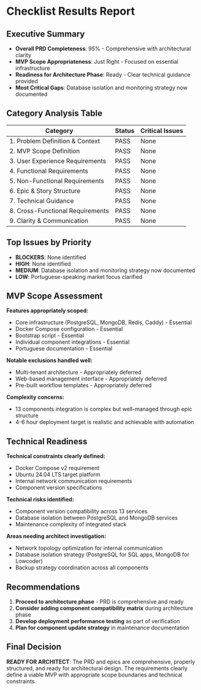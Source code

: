 # Checklist Results Report

## Executive Summary
- **Overall PRD Completeness**: 95% - Comprehensive with architectural clarity
- **MVP Scope Appropriateness**: Just Right - Focused on essential infrastructure
- **Readiness for Architecture Phase**: Ready - Clear technical guidance provided
- **Most Critical Gaps**: Database isolation and monitoring strategy now documented

## Category Analysis Table

| Category                         | Status | Critical Issues |
| -------------------------------- | ------ | --------------- |
| 1. Problem Definition & Context  | PASS   | None |
| 2. MVP Scope Definition          | PASS   | None |
| 3. User Experience Requirements  | PASS   | None |
| 4. Functional Requirements       | PASS   | None |
| 5. Non-Functional Requirements   | PASS   | None |
| 6. Epic & Story Structure        | PASS   | None |
| 7. Technical Guidance            | PASS   | None |
| 8. Cross-Functional Requirements | PASS   | None |
| 9. Clarity & Communication       | PASS   | None |

## Top Issues by Priority
- **BLOCKERS**: None identified
- **HIGH**: None identified
- **MEDIUM**: Database isolation and monitoring strategy now documented
- **LOW**: Portuguese-speaking market focus clarified

## MVP Scope Assessment
**Features appropriately scoped:**
- Core infrastructure (PostgreSQL, MongoDB, Redis, Caddy) - Essential
- Docker Compose configuration - Essential
- Bootstrap script - Essential
- Individual component integrations - Essential
- Portuguese documentation - Essential

**Notable exclusions handled well:**
- Multi-tenant architecture - Appropriately deferred
- Web-based management interface - Appropriately deferred
- Pre-built workflow templates - Appropriately deferred

**Complexity concerns:**
- 13 components integration is complex but well-managed through epic structure
- 4-6 hour deployment target is realistic and achievable with automation

## Technical Readiness
**Technical constraints clearly defined:**
- Docker Compose v2 requirement
- Ubuntu 24.04 LTS target platform
- Internal network communication requirements
- Component version specifications

**Technical risks identified:**
- Component version compatibility across 13 services
- Database isolation between PostgreSQL and MongoDB services
- Maintenance complexity of integrated stack

**Areas needing architect investigation:**
- Network topology optimization for internal communication
- Database isolation strategy (PostgreSQL for SQL apps, MongoDB for Lowcoder)
- Backup strategy coordination across all components

## Recommendations
1. **Proceed to architecture phase** - PRD is comprehensive and ready
2. **Consider adding component compatibility matrix** during architecture phase
3. **Develop deployment performance testing** as part of verification
4. **Plan for component update strategy** in maintenance documentation

## Final Decision
**READY FOR ARCHITECT**: The PRD and epics are comprehensive, properly structured, and ready for architectural design. The requirements clearly define a viable MVP with appropriate scope boundaries and technical constraints.
